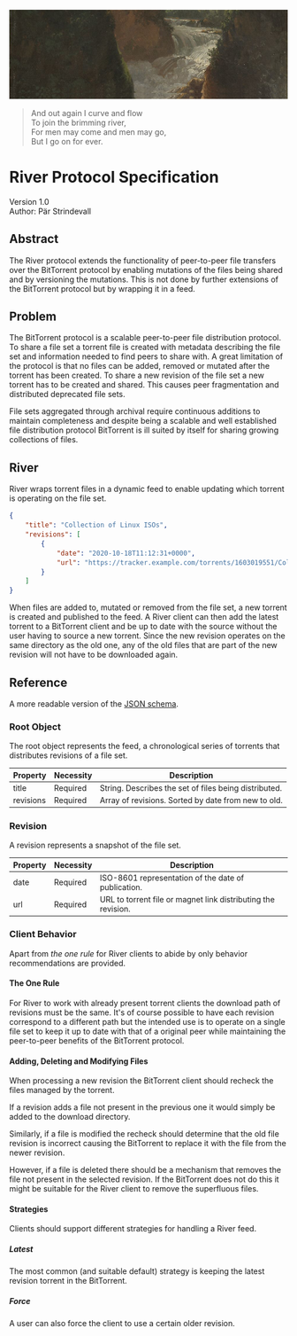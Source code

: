 ![](river.png)  

> And out again I curve and flow  
> To join the brimming river,  
> For men may come and men may go,  
> But I go on for ever.  

# River Protocol Specification

Version 1.0  
Author: Pär Strindevall

## Abstract

The River protocol extends the functionality of peer-to-peer file transfers over the BitTorrent protocol by enabling mutations of the files being shared and by versioning the mutations. This is not done by further extensions of the BitTorrent protocol but by wrapping it in a feed.

## Problem

The BitTorrent protocol is a scalable peer-to-peer file distribution protocol. To share a file set a torrent file is created with metadata describing the file set and information needed to find peers to share with. A great limitation of the protocol is that no files can be added, removed or mutated after the torrent has been created. To share a new revision of the file set a new torrent has to be created and shared. This causes peer fragmentation and distributed deprecated file sets.

File sets aggregated through archival require continuous additions to maintain completeness and despite being a scalable and well established file distribution protocol BitTorrent is ill suited by itself for sharing growing collections of files.

## River

River wraps torrent files in a dynamic feed to enable updating which torrent is operating on the file set. 

```json
{
    "title": "Collection of Linux ISOs",
    "revisions": [
        {
            "date": "2020-10-18T11:12:31+0000",
            "url": "https://tracker.example.com/torrents/1603019551/Collection.of.Linux.ISOs.torrent"
        }
    ]
}
```

When files are added to, mutated or removed from the file set, a new torrent is created and published to the feed. A River client can then add the latest torrent to a BitTorrent client and be up to date with the source without the user having to source a new torrent. Since the new revision operates on the same directory as the old one, any of the old files that are part of the new revision will not have to be downloaded again.

## Reference

A more readable version of the [JSON schema](./schema.json).

### Root Object

The root object represents the feed, a chronological series of torrents that distributes revisions of a file set.

| Property  | Necessity | Description                                           |
|-----------|-----------|-------------------------------------------------------|
| title     | Required  | String. Describes the set of files being distributed. |
| revisions | Required  | Array of revisions. Sorted by date from new to old.   |

### Revision

A revision represents a snapshot of the file set.

| Property | Necessity | Description                                                   |
|----------|-----------|---------------------------------------------------------------|
| date     | Required  | ISO-8601 representation of the date of publication.           |
| url      | Required  | URL to torrent file or magnet link distributing the revision. |

### Client Behavior

Apart from *the one rule* for River clients to abide by only behavior recommendations are provided.

#### The One Rule

For River to work with already present torrent clients the download path of revisions must be the same. It's of course possible to have each revision correspond to a different path but the intended use is to operate on a single file set to keep it up to date with that of a original peer while maintaining the peer-to-peer benefits of the BitTorrent protocol.

#### Adding, Deleting and Modifying Files

When processing a new revision the BitTorrent client should recheck the files managed by the torrent.

If a revision adds a file not present in the previous one it would simply be added to the download directory.

Similarly, if a file is modified the recheck should determine that the old file revision is incorrect causing the BitTorrent to replace it with the file from the newer revision.

However, if a file is deleted there should be a mechanism that removes the file not present in the selected revision. If the BitTorrent does not do this it might be suitable for the River client to remove the superfluous files.

#### Strategies 

Clients should support different strategies for handling a River feed. 

##### Latest  
The most common (and suitable default) strategy is keeping the latest revision torrent in the BitTorrent.

##### Force
A user can also force the client to use a certain older revision.
